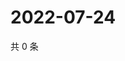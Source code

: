 # 2022-07-24

共 0 条

<!-- BEGIN WEIBO -->
<!-- 最后更新时间 Sun Jul 24 2022 03:13:04 GMT+0800 (China Standard Time) -->

<!-- END WEIBO -->
